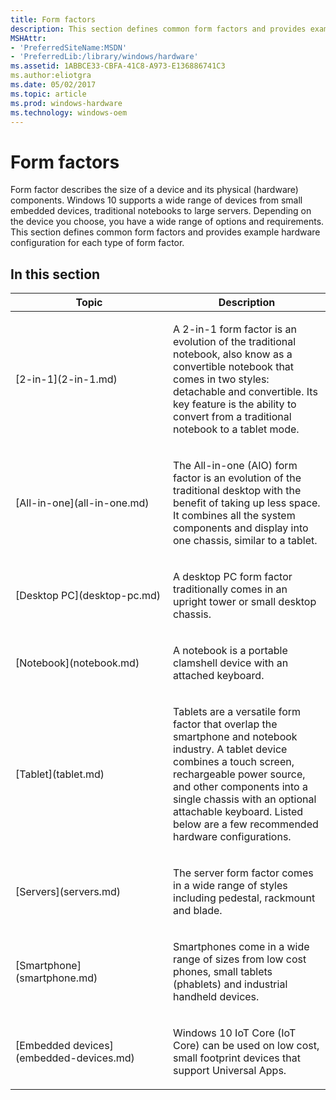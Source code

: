 ```yaml
---
title: Form factors
description: This section defines common form factors and provides example hardware configuration for each type of form factor.
MSHAttr:
- 'PreferredSiteName:MSDN'
- 'PreferredLib:/library/windows/hardware'
ms.assetid: 1ABBCE33-CBFA-41C8-A973-E136886741C3
ms.author:eliotgra
ms.date: 05/02/2017
ms.topic: article
ms.prod: windows-hardware
ms.technology: windows-oem
---
```


# Form factors


Form factor describes the size of a device and its physical (hardware) components. Windows 10 supports a wide range of devices from small embedded devices, traditional notebooks to large servers. Depending on the device you choose, you have a wide range of options and requirements. This section defines common form factors and provides example hardware configuration for each type of form factor.

## In this section


<table>
<colgroup>
<col width="50%" />
<col width="50%" />
</colgroup>
<thead>
<tr class="header">
<th>Topic</th>
<th>Description</th>
</tr>
</thead>
<tbody>
<tr class="odd">
<td><p>[2-in-1](2-in-1.md)</p></td>
<td><p>A 2-in-1 form factor is an evolution of the traditional notebook, also know as a convertible notebook that comes in two styles: detachable and convertible. Its key feature is the ability to convert from a traditional notebook to a tablet mode.</p></td>
</tr>
<tr class="even">
<td><p>[All-in-one](all-in-one.md)</p></td>
<td><p>The All-in-one (AIO) form factor is an evolution of the traditional desktop with the benefit of taking up less space. It combines all the system components and display into one chassis, similar to a tablet.</p></td>
</tr>
<tr class="odd">
<td><p>[Desktop PC](desktop-pc.md)</p></td>
<td><p>A desktop PC form factor traditionally comes in an upright tower or small desktop chassis.</p></td>
</tr>
<tr class="even">
<td><p>[Notebook](notebook.md)</p></td>
<td><p>A notebook is a portable clamshell device with an attached keyboard.</p></td>
</tr>
<tr class="odd">
<td><p>[Tablet](tablet.md)</p></td>
<td><p>Tablets are a versatile form factor that overlap the smartphone and notebook industry. A tablet device combines a touch screen, rechargeable power source, and other components into a single chassis with an optional attachable keyboard. Listed below are a few recommended hardware configurations.</p></td>
</tr>
<tr class="even">
<td><p>[Servers](servers.md)</p></td>
<td><p>The server form factor comes in a wide range of styles including pedestal, rackmount and blade.</p></td>
</tr>
<tr class="odd">
<td><p>[Smartphone](smartphone.md)</p></td>
<td><p>Smartphones come in a wide range of sizes from low cost phones, small tablets (phablets) and industrial handheld devices.</p></td>
</tr>
<tr class="even">
<td><p>[Embedded devices](embedded-devices.md)</p></td>
<td><p>Windows 10 IoT Core (IoT Core) can be used on low cost, small footprint devices that support Universal Apps.</p></td>
</tr>
</tbody>
</table>

 

 

 






